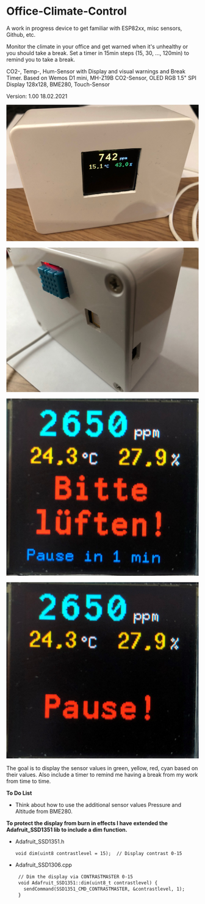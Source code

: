 # Office-Climate-Control  
A work in progress device to get familiar with ESP82xx, misc sensors, Github, etc.  

Monitor the climate in your office and get warned when it's unhealthy or you should take a break.
Set a timer in 15min steps (15, 30, ..., 120min) to remind you to take a break.

CO2-, Temp-, Hum-Sensor with Display and visual warnings and Break Timer.
Based on Wemos D1 mini, MH-Z19B CO2-Sensor, OLED RGB 1.5" SPI Display 128x128, BME280, Touch-Sensor

Version: 1.00   18.02.2021


![Office-Climate-Control](doc/front0.jpg "Front View")

![Office-Climate-Control](doc/back.jpg "Back View")

![Office-Climate-Control](doc/front1.jpg "Front View")

![Office-Climate-Control](doc/front2.jpg "Front View")

The goal is to display the sensor values in green, yellow, red, cyan based on their values.
Also include a timer to remind me having a break from my work from time to time.  

**To Do List**
 * Think about how to use the additional sensor values Pressure and Altitude from BME280.


**To protect the display from burn in effects I have extended the Adafruit_SSD1351 lib to include a dim function.**  

 * Adafruit_SSD1351.h  
    ```
    void dim(uint8 contrastlevel = 15);  // Display contrast 0-15
   ```


 * Adafruit_SSD1306.cpp  
   ```
    // Dim the display via CONTRASTMASTER 0-15
    void Adafruit_SSD1351::dim(uint8_t contrastlevel) {
      sendCommand(SSD1351_CMD_CONTRASTMASTER, &contrastlevel, 1);
    }
   ```
